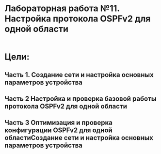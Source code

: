 # Лабораторная работа №11. Настройка протокола OSPFv2 для одной области

![]()

# Цели:
## Часть 1. Создание сети и настройка основных параметров устройства
## Часть 2 Настройка и проверка базовой работы протокола OSPFv2 для одной области
## Часть 3 Оптимизация и проверка конфигурации OSPFv2 для одной областиСоздание сети и настройка основных параметров устройства
